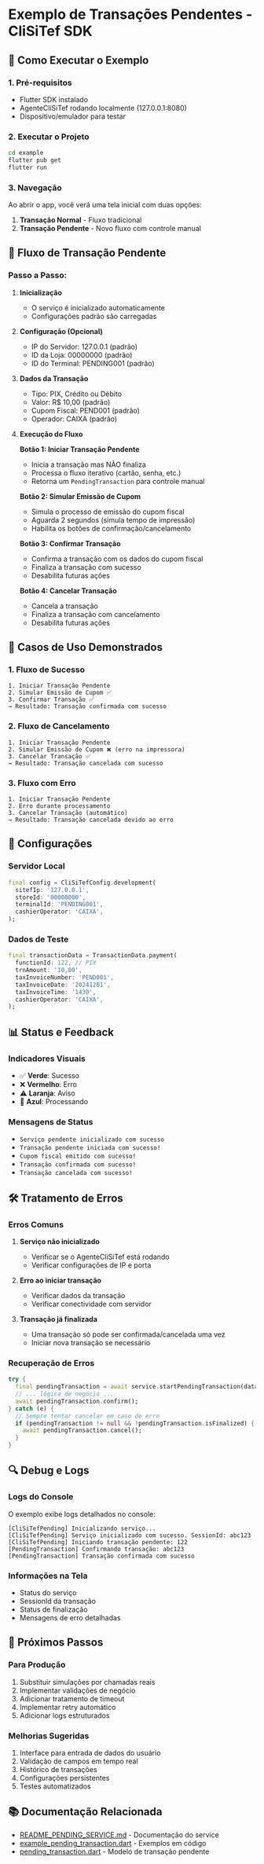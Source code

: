 # Exemplo de Transações Pendentes - CliSiTef SDK

## 📱 Como Executar o Exemplo

### 1. Pré-requisitos

- Flutter SDK instalado
- AgenteCliSiTef rodando localmente (127.0.0.1:8080)
- Dispositivo/emulador para testar

### 2. Executar o Projeto

```bash
cd example
flutter pub get
flutter run
```

### 3. Navegação

Ao abrir o app, você verá uma tela inicial com duas opções:

1. **Transação Normal** - Fluxo tradicional
2. **Transação Pendente** - Novo fluxo com controle manual

## 🔄 Fluxo de Transação Pendente

### Passo a Passo:

1. **Inicialização**
   - O serviço é inicializado automaticamente
   - Configurações padrão são carregadas

2. **Configuração (Opcional)**
   - IP do Servidor: 127.0.0.1 (padrão)
   - ID da Loja: 00000000 (padrão)
   - ID do Terminal: PENDING001 (padrão)

3. **Dados da Transação**
   - Tipo: PIX, Crédito ou Débito
   - Valor: R$ 10,00 (padrão)
   - Cupom Fiscal: PEND001 (padrão)
   - Operador: CAIXA (padrão)

4. **Execução do Fluxo**

   **Botão 1: Iniciar Transação Pendente**
   - Inicia a transação mas NÃO finaliza
   - Processa o fluxo iterativo (cartão, senha, etc.)
   - Retorna um `PendingTransaction` para controle manual

   **Botão 2: Simular Emissão de Cupom**
   - Simula o processo de emissão do cupom fiscal
   - Aguarda 2 segundos (simula tempo de impressão)
   - Habilita os botões de confirmação/cancelamento

   **Botão 3: Confirmar Transação**
   - Confirma a transação com os dados do cupom fiscal
   - Finaliza a transação com sucesso
   - Desabilita futuras ações

   **Botão 4: Cancelar Transação**
   - Cancela a transação
   - Finaliza a transação com cancelamento
   - Desabilita futuras ações

## 🎯 Casos de Uso Demonstrados

### 1. Fluxo de Sucesso
```
1. Iniciar Transação Pendente
2. Simular Emissão de Cupom ✅
3. Confirmar Transação ✅
→ Resultado: Transação confirmada com sucesso
```

### 2. Fluxo de Cancelamento
```
1. Iniciar Transação Pendente
2. Simular Emissão de Cupom ❌ (erro na impressora)
3. Cancelar Transação ✅
→ Resultado: Transação cancelada com sucesso
```

### 3. Fluxo com Erro
```
1. Iniciar Transação Pendente
2. Erro durante processamento
3. Cancelar Transação (automático)
→ Resultado: Transação cancelada devido ao erro
```

## 🔧 Configurações

### Servidor Local
```dart
final config = CliSiTefConfig.development(
  sitefIp: '127.0.0.1',
  storeId: '00000000',
  terminalId: 'PENDING001',
  cashierOperator: 'CAIXA',
);
```

### Dados de Teste
```dart
final transactionData = TransactionData.payment(
  functionId: 122, // PIX
  trnAmount: '10,00',
  taxInvoiceNumber: 'PEND001',
  taxInvoiceDate: '20241201',
  taxInvoiceTime: '1430',
  cashierOperator: 'CAIXA',
);
```

## 📊 Status e Feedback

### Indicadores Visuais
- ✅ **Verde**: Sucesso
- ❌ **Vermelho**: Erro
- ⚠️ **Laranja**: Aviso
- 🔄 **Azul**: Processando

### Mensagens de Status
- `Serviço pendente inicializado com sucesso`
- `Transação pendente iniciada com sucesso!`
- `Cupom fiscal emitido com sucesso!`
- `Transação confirmada com sucesso!`
- `Transação cancelada com sucesso!`

## 🛠️ Tratamento de Erros

### Erros Comuns
1. **Serviço não inicializado**
   - Verificar se o AgenteCliSiTef está rodando
   - Verificar configurações de IP e porta

2. **Erro ao iniciar transação**
   - Verificar dados da transação
   - Verificar conectividade com servidor

3. **Transação já finalizada**
   - Uma transação só pode ser confirmada/cancelada uma vez
   - Iniciar nova transação se necessário

### Recuperação de Erros
```dart
try {
  final pendingTransaction = await service.startPendingTransaction(data);
  // ... lógica de negócio ...
  await pendingTransaction.confirm();
} catch (e) {
  // Sempre tentar cancelar em caso de erro
  if (pendingTransaction != null && !pendingTransaction.isFinalized) {
    await pendingTransaction.cancel();
  }
}
```

## 🔍 Debug e Logs

### Logs do Console
O exemplo exibe logs detalhados no console:
```
[CliSiTefPending] Inicializando serviço...
[CliSiTefPending] Serviço inicializado com sucesso. SessionId: abc123
[CliSiTefPending] Iniciando transação pendente: 122
[PendingTransaction] Confirmando transação: abc123
[PendingTransaction] Transação confirmada com sucesso
```

### Informações na Tela
- Status do serviço
- SessionId da transação
- Status de finalização
- Mensagens de erro detalhadas

## 🚀 Próximos Passos

### Para Produção
1. Substituir simulações por chamadas reais
2. Implementar validações de negócio
3. Adicionar tratamento de timeout
4. Implementar retry automático
5. Adicionar logs estruturados

### Melhorias Sugeridas
1. Interface para entrada de dados do usuário
2. Validação de campos em tempo real
3. Histórico de transações
4. Configurações persistentes
5. Testes automatizados

## 📚 Documentação Relacionada

- [README_PENDING_SERVICE.md](../lib/src/README_PENDING_SERVICE.md) - Documentação do service
- [example_pending_transaction.dart](../lib/src/example_pending_transaction.dart) - Exemplos em código
- [pending_transaction.dart](../lib/src/models/pending_transaction.dart) - Modelo de transação pendente 
